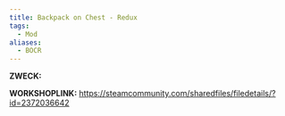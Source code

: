 ```yaml
---
title: Backpack on Chest - Redux
tags:
  - Mod
aliases:
  - BOCR
---
```

**ZWECK:** 

**WORKSHOPLINK:** https://steamcommunity.com/sharedfiles/filedetails/?id=2372036642
 <script src="https://www.steamwidgets.net/api/resource/query?type=js&module=workshop&version=v1"></script>
<steam-workshop itemid="2372036642"></steam-workshop>